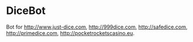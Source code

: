 DiceBot
=======

Bot for http://www.just-dice.com, http://999dice.com, http://safedice.com, http://primedice.com, http://pocketrocketscasino.eu.
